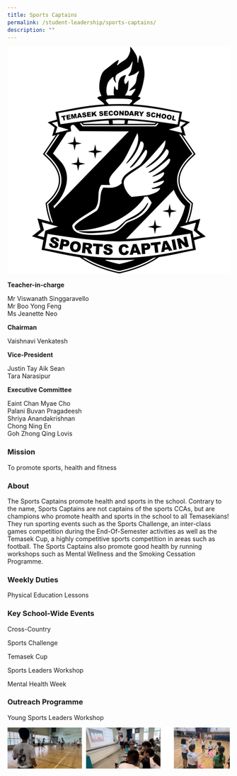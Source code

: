 ```yaml
---
title: Sports Captains
permalink: /student-leadership/sports-captains/
description: ""
---
```

![](/images/Crest%20SCP.png)

**Teacher-in-charge**  

Mr Viswanath Singgaravello  <br>
Mr Boo Yong Feng  <br>
Ms Jeanette Neo  
  
**Chairman**  

Vaishnavi Venkatesh  
  
**Vice-President**

Justin Tay Aik Sean  <br>
Tara Narasipur  
  
**Executive Committee**

Eaint Chan Myae Cho  <br>
Palani Buvan Pragadeesh  <br>
Shriya Anandakrishnan  <br>
Chong Ning En  <br>
Goh Zhong Qing Lovis  

### Mission

To promote sports, health and fitness

### About

The Sports Captains promote health and sports in the school. Contrary to the name, Sports Captains are not captains of the sports CCAs, but are champions who promote health and sports in the school to all Temasekians! They run sporting events such as the Sports Challenge, an inter-class games competition during the End-Of-Semester activities as well as the Temasek Cup, a highly competitive sports competition in areas such as football. The Sports Captains also promote good health by running workshops such as Mental Wellness and the Smoking Cessation Programme.

### Weekly Duties

Physical Education Lessons

### Key School-Wide Events

Cross-Country

Sports Challenge

Temasek Cup

Sports Leaders Workshop

Mental Health Week

### Outreach Programme

Young Sports Leaders Workshop

![](/images/sports%20captains.png)